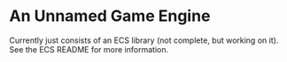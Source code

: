 # An Unnamed Game Engine

Currently just consists of an ECS library (not complete, but working on it). See the ECS README for more information.

